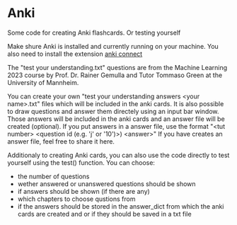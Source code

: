 # Anki
Some code for creating Anki flashcards. Or testing yourself

Make shure Anki is installed and currently running on your machine.
You also need to install the extension [anki connect](https://github.com/FooSoft/anki-connect)

The "test your understanding.txt" questions are from the Machine Learning 2023 course by Prof. Dr. Rainer Gemulla and Tutor Tommaso Green at the University of Mannheim.

You can create your own "test your understanding answers \<your name\>.txt" files which will be included in the anki cards. It is also possible to draw questions and answer them directely using an input bar window. Those answers will be included in the anki cards and an answer file will be created (optional). 
If you put answers in a answer file, use the format "\<tut number\> \<question id (e.g. 'j' or '10')\>) \<answer\>"
If you have creates an answer file, feel free to share it here.


Additionaly to creating Anki cards, you can also use the code directly to test yourself using the test() function.
You can choose:
- the number of questions
- wether answered or unanswered questions should be shown
- if answers should be shown (if there are any)
- which chapters to choose qustions from 
- if the answers should be stored in the answer_dict from which the anki cards are created and or if they should be saved in a txt file 

